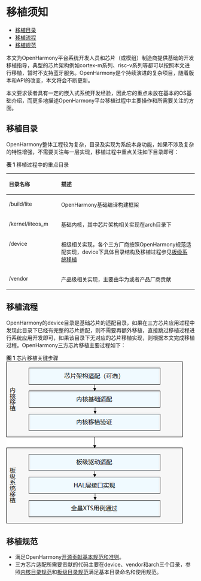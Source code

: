 # 移植须知<a name="ZH-CN_TOPIC_0000001064030766"></a>

-   [移植目录](#section284217487490)
-   [移植流程](#section639315306506)
-   [移植规范](#section187870185219)

本文为OpenHarmony平台系统开发人员和芯片（或模组）制造商提供基础的开发移植指导，典型的芯片架构例如cortex-m系列、risc-v系列等都可以按照本文进行移植，暂时不支持蓝牙服务。OpenHarmony是个持续演进的复杂项目，随着版本和API的改变，本文将会不断更新。

本文要求读者具有一定的嵌入式系统开发经验，因此它的重点未放在基本的OS基础介绍，而更多地描述OpenHarmony平台移植过程中主要操作和所需要关注的方面。

## 移植目录<a name="section284217487490"></a>

OpenHarmony整体工程较为复杂，目录及实现为系统本身功能，如果不涉及复杂的特性增强，不需要关注每一层实现，移植过程中重点关注如下目录即可：

**表 1**  移植过程中的重点目录

<a name="table97326295179"></a>
<table><thead align="left"><tr id="row207334298172"><th class="cellrowborder" valign="top" width="27.71%" id="mcps1.2.3.1.1"><p id="p3733192991710"><a name="p3733192991710"></a><a name="p3733192991710"></a>目录名称</p>
</th>
<th class="cellrowborder" valign="top" width="72.28999999999999%" id="mcps1.2.3.1.2"><p id="p37331329101713"><a name="p37331329101713"></a><a name="p37331329101713"></a>描述</p>
</th>
</tr>
</thead>
<tbody><tr id="row17331029181714"><td class="cellrowborder" valign="top" width="27.71%" headers="mcps1.2.3.1.1 "><p id="p873314296175"><a name="p873314296175"></a><a name="p873314296175"></a>/build/lite</p>
</td>
<td class="cellrowborder" valign="top" width="72.28999999999999%" headers="mcps1.2.3.1.2 "><p id="p1573342917172"><a name="p1573342917172"></a><a name="p1573342917172"></a><span id="text8913173395513"><a name="text8913173395513"></a><a name="text8913173395513"></a>OpenHarmony</span>基础编译构建框架</p>
</td>
</tr>
<tr id="row427301117194"><td class="cellrowborder" valign="top" width="27.71%" headers="mcps1.2.3.1.1 "><p id="p11274411181915"><a name="p11274411181915"></a><a name="p11274411181915"></a>/kernel/liteos_m</p>
</td>
<td class="cellrowborder" valign="top" width="72.28999999999999%" headers="mcps1.2.3.1.2 "><p id="p92741311181915"><a name="p92741311181915"></a><a name="p92741311181915"></a>基础内核，其中芯片架构相关实现在arch目录下</p>
</td>
</tr>
<tr id="row44321715131917"><td class="cellrowborder" valign="top" width="27.71%" headers="mcps1.2.3.1.1 "><p id="p20432181501911"><a name="p20432181501911"></a><a name="p20432181501911"></a>/device</p>
</td>
<td class="cellrowborder" valign="top" width="72.28999999999999%" headers="mcps1.2.3.1.2 "><p id="p64331415171913"><a name="p64331415171913"></a><a name="p64331415171913"></a>板级相关实现，各个三方厂商按照<span id="text117091750175520"><a name="text117091750175520"></a><a name="text117091750175520"></a>OpenHarmony</span>规范适配实现，device下具体目录结构及移植过程参见<a href="移植概述-0.md">板级系统移植</a></p>
</td>
</tr>
<tr id="row19497111381917"><td class="cellrowborder" valign="top" width="27.71%" headers="mcps1.2.3.1.1 "><p id="p12498181381916"><a name="p12498181381916"></a><a name="p12498181381916"></a>/vendor</p>
</td>
<td class="cellrowborder" valign="top" width="72.28999999999999%" headers="mcps1.2.3.1.2 "><p id="p1849841341920"><a name="p1849841341920"></a><a name="p1849841341920"></a>产品级相关实现，主要由华为或者产品厂商贡献</p>
</td>
</tr>
</tbody>
</table>

## 移植流程<a name="section639315306506"></a>

OpenHarmony的device目录是基础芯片的适配目录，如果在三方芯片应用过程中发现此目录下已经有完整的芯片适配，则不需要再额外移植，直接跳过移植过程进行系统应用开发即可，如果该目录下无对应的芯片移植实现，则根据本文完成移植过程。OpenHarmony三方芯片移植主要过程如下：

**图 1**  芯片移植关键步骤<a name="fig24801925498"></a>  
![](figures/芯片移植关键步骤.png "芯片移植关键步骤")

## 移植规范<a name="section187870185219"></a>

-   满足OpenHarmony[开源贡献基本规范和准则](https://gitee.com/openharmony/docs/blob/master/contribute/%E5%8F%82%E4%B8%8E%E8%B4%A1%E7%8C%AE.md)。
-   三方芯片适配所需要贡献的代码主要在device、vendor和arch三个目录，参照[内核目录规范](移植概述.md#section18127744153119)和[板级目录规范](移植概述-0.md#section6204129143013)满足基本目录命名和使用规范。

